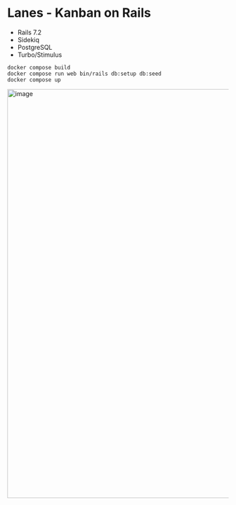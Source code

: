 # Lanes - Kanban on Rails

- Rails 7.2
- Sidekiq
- PostgreSQL
- Turbo/Stimulus

```
docker compose build
docker compose run web bin/rails db:setup db:seed
docker compose up
```

<img width="1920" height="933" alt="image" src="https://github.com/user-attachments/assets/cf3db7a3-f475-4c97-9eb0-08880903e0d5" />


